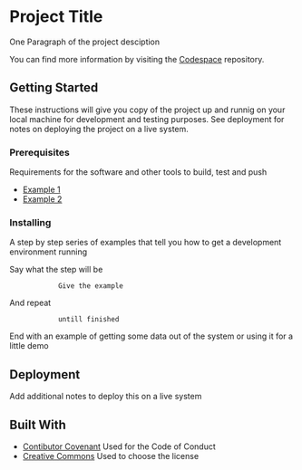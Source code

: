 # Project Title

One Paragraph of the project desciption

You can find more information by visiting the [Codespace](https://codespaceacademy.com) repository.


## Getting Started

These instructions will give you copy of the project up and runnig on your local machine for development and testing purposes. See deployment for notes on deploying the project on a live system.


### Prerequisites

Requirements for the software and other tools to build, test and push

- [Example 1](https://elamasadero.com)
- [Example 2](https://codespaceacademy.com)

### Installing

A step by step series of examples that tell you how to get a development environment running

Say what the step will be

                Give the example

And repeat

                untill finished

End with an example of getting some data out of the system or using it for a little demo

## Deployment

Add additional notes to deploy this on a live system

## Built With

 - [Contibutor Covenant](https://www.contibutor-convenant.org/) Used for the Code of Conduct
 - [Creative Commons](https://creativecommons.org/) Used to choose the license




